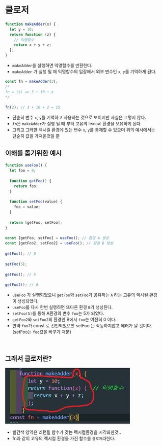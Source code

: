 # 클로저

```js
function makeAdder(x) {
  let y = 10;
  return function (z) {
    // 익명함수
    return x + y + z;
  };
}
```

- `makeAdder`를 실행하면 익명함수를 반환한다.
- `makeAdder` 가 실행 될 때 익명함수의 입장에서 외부 변수인 `x`, `y`를 기억하게 된다.

```js
const fn = makeAdder(3);
/*
fn = (z) => 3 + 10 + z
*/

fn(2); // 3 + 10 + 2 = 15
```

- 단순히 변수 `x`, `y`를 기억하고 사용하는 것으로 보이지만 사실은 그렇지 않다.
- `fn`은 `makeAdder`가 실행 될 때 부터 고유의 lexical 환경을 보유하게 된다.
- 그리고 그러한 렉시컬 환경에 있는 변수 `x`, `y`를 통제할 수 있으며 위의 예시에서는 단순히 값을 가져온것일 뿐

## 이해를 돕기위한 예시

```js
function useFoo() {
  let foo = 0;

  function getFoo() {
    return foo;
  }

  function setFoo(value) {
    foo = value;
  }

  return [getFoo, setFoo];
}

const [getFoo, setFoo] = useFoo(); // 환경 A 생성
const [getFoo2, setFoo2] = useFoo(); // 환경 B 생성

getFoo(); // 0

setFoo(5);

getFoo(); // 5

getFoo2(); // 0
```

- `useFoo` 가 실행되었으니 `getFoo`와 `setFoo`가 공유하는 `A` 라는 고유의 렉시컬 환경이 생성되었다.
- `useFoo`를 다시 한번 실행하면 또다른 환경 `B`가 생성된다.
- `setFoo(5)`를 통해 A환경의 변수 `foo`는 5가 되었다.
- `getFoo2`와 `setFoo2`의 환경인 B에서 `foo`는 여전히 0 이다.
- 만약 `foo`가 const 로 선언되었으면 setFoo 는 작동하지않고 에러가 날 것이다.(setFoo는 `foo`값을 바꾸기 때문)

<br>

## 그래서 클로저란?

  <img src="../../img/js/closure.JPG">

- 빨간색 영역은 리턴될 함수가 갖는 렉시컬환경을 시각화한것..
- fn과 같이 고유의 렉시컬 환경을 가진 함수를 `클로저`라한다.
